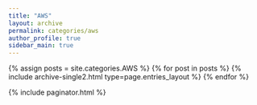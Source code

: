 ```yaml
---
title: "AWS"
layout: archive
permalink: categories/aws
author_profile: true
sidebar_main: true
---
```


{% assign posts = site.categories.AWS %}
{% for post in posts %} {% include archive-single2.html type=page.entries_layout %} {% endfor %}

{% include paginator.html %}
